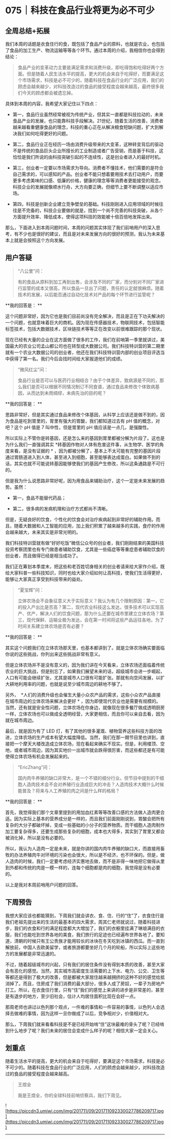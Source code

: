 # 075｜科技在食品行业将更为必不可少

## 全周总结+拓展

我们本周的话题是衣食住行的食，既包括了食品产业的原料，也就是农业，也包括了食品的加工生产、物流运输等等各个环节。通过本周的介绍，我相信你也会得到结论：

> 食品产业的变革动力主要是满足需求和消费升级，即吃得饱和吃得好两个方面。但是随着人民生活水平的提高，更大的机会来自于吃得好，而要满足这个市场需求，科技是必不可少的，随着科技在食品行业的广泛应用，我们的顾虑会越来越少，对科技改造过的食品的接受程度会越来越高，最终很多我们今天的顾虑都会被遗忘掉。

具体到本周的内容，我希望大家记住以下四点：

* 第一，食品行业虽然经常被视为传统产业，但其实一直都是科技拉动的，未来食品产业的发展，也只能靠科技手段解决。21世纪，随着生活的改善，消费者越来越看重健康食品的理念，科技的重心正在从解决粮食短缺问题，扩大到解决我们如何吃得更好的问题。

* 第二，食品行业正在经历一场由消费升级带来的大变革，这种转变背后的驱动不是传统的食品巨头企业所擅长的工业制造或者广告营销，而是基于科技，这恰恰是我们所说的由科技突破引起的不连续性，这是创业者进入的最好时机。

* 第三，创业者一定要以市场需求为导向。消费者不懂技术，他们需要的是符合自己需求的，可以感知的产品。创业者不能只想着要用技术去打动用户，而要更多考虑美味的口感、低廉的价格，健康的理念等等消费者更能接受的观念。科技企业的发展就像顺水行舟，大方向要正确，但细节上要不断调整以适应市场。

* 第四，科技是创新企业建立竞争壁垒的基础。科技刚刚进入应用领域的时候往往是不完备的，科技企业要做的就是，找到一个尚不完善的科技突破，从各个方面提升效率、降低成本，使得这项科技的效能被十倍百倍地发挥出来。

那么，下面进入到本周问题时间，本周的问题其实体现了我们前哨用户的深入思考，有不少也是很好的建议，而且是对未来发展方向的很好的预测，我认为未来基本上就是会按照这个方向发展。

## 用户答疑

> “八公里”问：
> 
> 有的食品从原料到加工再到出售，会涉及不同的厂家，而分别对不同厂家进行监管的成本又很高，所以食品一旦出了问题，责任的认定就很麻烦。随着技术的发展，以后能否通过自动化技术对产品的每个环节进行监管呢？

 **我的回答是： **

这个问题非常好，因为它也是我们目前尚没有完全解决，而且是正在下功夫解决的一个问题，也就意味着巨大的商机。因为现在传感器技术，物联网技术，包括智能标签技术，包括大数据技术，区块链技术等等正在改变以前很难跟踪的那个现状。

现在已经有大量的企业在这方面做了很多的工作，我们在前哨第一季里就讲过，美国最大的农业公司孟山都公司也在转型成大数据公司。我们科技特训营的第二期里就有一个农业大数据公司的创业者，他还在我们科技特训营内部的创业项目评选当中获得了第一名。我们今后会找时间给大家报道他们的成绩。

> “微风红尘”问：
> 
> 食品行业是否可以与医药行业相结合？由于个体差异，致病源是不同的，那么我们是否可以根据不同情况制订不同食谱，通过食品来修改个体致病基因，从而达到未雨绸缪，未病先治的目的呢？

 **我的回答是： **

思路非常好，但是其实通过食品来修改个体基因，从科学上应该还是做不到的，因为食品是吃到胃里的，胃里有强大的胃酸，我们都知道过去有 pH 值的概念，对吧？这个 pH 值是 7 叫中性，但是胃里的 pH 值应该是一点几，是强酸性。

所以实际上不管你是转基因，还是怎么来的基因到胃里都被分解为片段了。这也是为什么我们一直强调其实 *转基因作物对人体有危害这件事，从生物学、医学的角度来看，是没有证据的 * ，因为都被分解了，基本上不太可能有完整的基因片段通过胃肠道进入到人体，甚至进入到细胞，甚至能够表达成蛋白。如果做不到的话，其实也就不可能说转基因能够使我们的基因产生修改，所以这条通路是不可行的。

但是我为什么说思路非常好呢，因为用食品来辅助治疗，这个一定是未来发展的趋势。虽然：

* 第一，食品不能替代药品；

* 第二，很多病的发病机理和治疗方式都尚不清晰。

但是，无疑良好的饮食，个性化的饮食会对治疗疾病起到非常好的辅助作用。而且，随着大数据和人工智能的应用，加上我们积累了越来越多的实践，食疗的作用会越来越大，未来其实是非常光明的。

我们科技特训营就有做“好好吃饭”微信公众号的创业者，我们刚刚结束的美国科技投资考察团里也有专门做患者辅助饮食，尤其是一些癌症等等重症患者辅助饮食的创业者，而且做得已经是相当成功了。

我们正在筹划本季度末，把这些和老百姓切身相关的创业者请来给大家作介绍，既给大家科普一些科技知识，同时也给大家介绍如何让高科技，使我们生活得更好，能够让大家真正享受到科技带来的益处。

> “夏宝辉”问：
> 
> 立体农场会不会象征意义大于实际意义？我认为有几个限制原因：第一，它的投入产出比是否高？第二，现代农业科技这么发达，很多技术可以实现高产、优产，解决人们的饮食问题，那为什么还要在城市里建立立体农场？第三，现代保鲜、运输业极为发达，会在第一时间将这些产品运往各地，为了时间关系建立体农场是否有必要？

 **我的回答是： **

其实这个问题我们在立体农场那天里，也基本都讲到了。就是立体农场确实要面临你说的这些挑战，你列出来这些挑战非常有意义。

但是立体农场并不是没有意义的，因为我们讲在今天看来，立体农场还面临着传统农业的巨大挑战，但是别忘了，如果我们展望未来的话，超级城市会进一步崛起，人口有可能会继续扩张，尤其是城市人口很有可能扩张。那就有向空间发展，以扩大耕地利用率的问题，也就是说至少城市周边的耕地不够了。

另外，  *人们的消费升级也会催生大量小众农产品的需求，这些小众农产品直接在城市周边的立体农场来解决会更好 * ，因为即使现代农业也是需要有规模的。当然，还有就是安全性问题，立体农场在你身边，就像现在很多餐厅做成透明厨房一样，立体农场也可以做成全透明经营，大家更相信，而且你可以亲自去看，因为就在城市周边。

最后，就是因为有了 LED 灯，有了其他的很多灌溉、植物营养这些科技方面的改进，立体农场的生产成本有望大幅度降低。当然，我们在那一期节目里也讲到，直接把一个摩天大楼改造成立体农场，现在看起来确实不现实。但是，利用楼顶、空地，或者城市周边，因为其实地价一出城市就会跌得很厉害，而这些都还是有可能使得立体农场有机会发展起来的。

> “EricZhang”问：
> 
> 国内肉牛养殖的缺口非常大，是一个不错的细分行业。但节目中提到的干细胞人造肉技术会不会对养殖行业造成巨大的冲击？人造肉技术大概什么时候能普及？将来与人工养殖的肉之间是什么样的格局？

 **我的回答是： **

首先，我觉得我们那个文章里提到的用加血红素等等改善口感的方法做人造肉更合适。因为实际上基本的营养成分是一样的，而且我们前面刚刚说到，胃酸会把所有复杂的大分子都破坏掉，变成一些基础的小分子的营养物质。而干细胞人造肉制作加工要复杂得多，还要生成那些复杂的细胞，成本也大得多，其实到了胃里又都会被消化掉，所以是没有必要的。

所以，我认为人造肉一定是未来，就是你讲的国内肉牛养殖的缺口大，而直接用畜牧的办法养殖肉牛对环境的污染也会很大，所以是不经济，也不环保的。但是，做人造肉的时候，我们一定要考虑经济实惠地去做，而不是非得一味地把它做得从里到外都和传统的肉是一模一样的，连每个细胞都是肉的细胞，我觉得是没有必要的。

以上是我对本周前哨用户问题的回答。

## 下周预告

我想大家应该也都能猜到，下周我们就会讲衣、食、住、行的“住”了，衣食住行是我们老祖先提出来的生活的最基本的四大需求，周其仁老师就说过，随着科技进步，我们的衣食和行的满足程度都大大增加了，我们的衣橱里挂满了琳琅满目的衣服，我们也能吃到世界各地的美食，我们旅行的足迹也已经遍布世界各地了。要知道，清朝的时候只有王公贵族才能用较长的冰块在冬天吃到冰镇的西瓜。而一直到解放前，中国人去欧美留学，或者旅游都要坐好几个月的轮船，所以实际上这些地方的发展都是非常迅速的。

不过，随着超级城市的兴起，只有我们的居住条件没有得到本质的改善，甚至大家会有恶化的感觉。当然，其实城市高密度生活需要的上下水、电力、公交、卫生等等都还是得到了极大的改善，但是都被大家居住越来越拥挤的这种不好的感觉给抵消掉了。而且，住房成了我们消费的最大部分，很多人成了房奴，一辈子为房地产打工。所以，在衣食住行里，只有“住”我们的感觉上来讲的进步是非常差的，甚至是有退步的地方，至少旧社会，估计人均居住面积比现在会好一点。

那周老师也讲过以色列那个观点，一件难的事情和一件容易的事情，以色列人会选择去做难的事情，因为这样一旦你做成了以后，竞争相对少，价值相对大。

那么，下周我们就来看看科技是不是已经开始啃“住”这块最难的骨头了呢？已经啃到什么地步了呢？我们未来的居住会变成什么样子的呢？相信大家一定会关心。

## 划重点

随着生活水平的提高，更大的机会来自于吃得好，要满足这个市场需求，科技是必不可少的。随着科技在食品行业的广泛应用，人们的顾虑会越来越少，对科技改造过的食品的接受程度会越来越高。

> 王煜全
> 
> 我是王煜全，你的全球科技前哨侦察兵，我们下周见。

![https://piccdn3.umiwi.com/img/201711/09/201711092330027786209717.jpg](https://piccdn3.umiwi.com/img/201711/09/201711092330027786209717.jpg)

---
